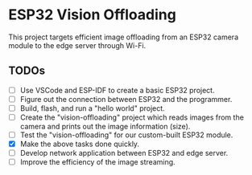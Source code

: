 # ESP32 Vision Offloading
This project targets efficient image offloading from an ESP32 camera module to the edge server through Wi-Fi.

## TODOs
- [ ] Use VSCode and ESP-IDF to create a basic ESP32 project.
- [ ] Figure out the connection between ESP32 and the programmer.
- [ ] Build, flash, and run a "hello world" project.
- [ ] Create the "vision-offloading" project which reads images from the camera and prints out the image information (size).
- [ ] Test the "vision-offloading" for our custom-built ESP32 module.
- [x] Make the above tasks done quickly.
- [ ] Develop network application between ESP32 and edge server.
- [ ] Improve the efficiency of the image streaming.
